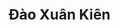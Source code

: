 <DOCTYPE html>
<html>
<head>
    <meta charset="utf-8">
</head>
<body>
    <h1>Đào Xuân Kiên</h1>
</body>
</html>
